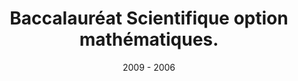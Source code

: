 ---
date: 2009 - 2006
title: Baccalauréat Scientifique option mathématiques. 
location: Lycée Sainte-Thècle, Chamalières, France.
---